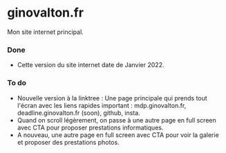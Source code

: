 # ginovalton.fr
Mon site internet principal.

### Done
- Cette version du site internet date de Janvier 2022.

### To do
- Nouvelle version à la linktree : Une page principale qui prends tout l'écran avec les liens rapides important : mdp.ginovalton.fr, deadline.ginovalton.fr (soon), github, insta.
- Quand on scroll légèrement, on passe à une autre page en full screen avec CTA pour proposer prestations informatiques.
- A nouveau, une autre page en full screen avec CTA pour voir la galerie et proposer des prestations photos.

